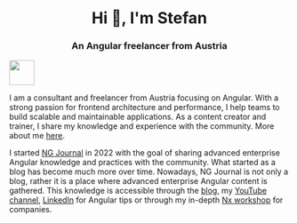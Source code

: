 <h1 align="center">Hi 👋, I'm Stefan</h1>
<h3 align="center">An Angular freelancer from Austria</h3>

<a alt="NG Journal Logo" href="https://ng-journal.com" target="_blank" rel="noreferrer"><img src="https://ng-journal.com/assets/ng-journal.png" width="45"></a>


  I am a consultant and freelancer from Austria focusing on Angular. With a strong passion for frontend architecture and performance, I help teams to build scalable and maintainable applications. As a content creator and trainer, I share my knowledge and experience with the community. More about me [here](https://ng-journal.com/about/).


I started [NG Journal](https://ng-journal.com) in 2022 with the goal of sharing advanced enterprise Angular knowledge and practices with the community. What started as a blog has become much more over time. Nowadays, NG Journal is not only a blog, rather it is a place where advanced enterprise Angular content is gathered. This knowledge is accessible through the [blog](https://ng-journal.com/blog/), my [YouTube channel](https://www.youtube.com/@stefan-haas/streams), [LinkedIn](https://www.linkedin.com/in/stefan-haas-686a921b4/) for Angular tips or through my in-depth [Nx workshop](https://ng-journal.com/workshops/nx-scaling-angular-applications) for companies.
